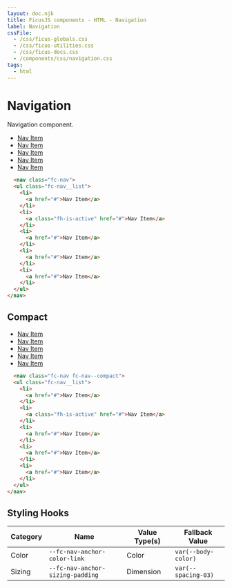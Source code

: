 ```yaml
---
layout: doc.njk
title: FicusJS components - HTML - Navigation
label: Navigation
cssFile: 
  - /css/ficus-globals.css
  - /css/ficus-utilities.css
  - /css/ficus-docs.css
  - /components/css/navigation.css
tags:
  - html
---
```

# Navigation

Navigation component.

<div class="fd-component-container">
  <nav class="fc-nav">
    <ul class="fc-nav__list">
      <li>
        <a href="#">Nav Item</a>
      </li>
      <li>
        <a class="fh-is-active" href="#">Nav Item</a>
      </li>
      <li>
        <a href="#">Nav Item</a>
      </li>
      <li>
        <a href="#">Nav Item</a>
      </li>
      <li>
        <a href="#">Nav Item</a>
      </li>
    </ul>
  </nav>
</div>

```html
  <nav class="fc-nav">
  <ul class="fc-nav__list">
    <li>
      <a href="#">Nav Item</a>
    </li>
    <li>
      <a class="fh-is-active" href="#">Nav Item</a>
    </li>
    <li>
      <a href="#">Nav Item</a>
    </li>
    <li>
      <a href="#">Nav Item</a>
    </li>
    <li>
      <a href="#">Nav Item</a>
    </li>
  </ul>
</nav>
```

## Compact

<div class="fd-component-container">
  <nav class="fc-nav fc-nav--compact">
    <ul class="fc-nav__list">
      <li>
        <a href="#">Nav Item</a>
      </li>
      <li>
        <a class="fh-is-active" href="#">Nav Item</a>
      </li>
      <li>
        <a href="#">Nav Item</a>
      </li>
      <li>
        <a href="#">Nav Item</a>
      </li>
      <li>
        <a href="#">Nav Item</a>
      </li>
    </ul>
  </nav>
</div>

```html
  <nav class="fc-nav fc-nav--compact">
  <ul class="fc-nav__list">
    <li>
      <a href="#">Nav Item</a>
    </li>
    <li>
      <a class="fh-is-active" href="#">Nav Item</a>
    </li>
    <li>
      <a href="#">Nav Item</a>
    </li>
    <li>
      <a href="#">Nav Item</a>
    </li>
    <li>
      <a href="#">Nav Item</a>
    </li>
  </ul>
</nav>
```

## Styling Hooks

| Category | Name | Value Type(s) | Fallback Value
| --- | --- | --- | --- |
| Color | `--fc-nav-anchor-color-link` | Color | `var(--body-color)` |
| Sizing | `--fc-nav-anchor-sizing-padding` | Dimension | `var(--spacing-03)` |